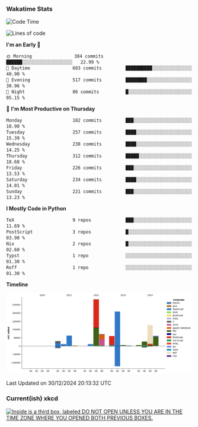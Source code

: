 ### Wakatime Stats
<!--START_SECTION:waka-->
![Code Time](http://img.shields.io/badge/Code%20Time-2%2C976%20hrs%2032%20mins-blue)

![Lines of code](https://img.shields.io/badge/From%20Hello%20World%20I%27ve%20Written-968.5%20thousand%20lines%20of%20code-blue)

**I'm an Early 🐤** 

```text
🌞 Morning                384 commits         ██████░░░░░░░░░░░░░░░░░░░   22.99 % 
🌆 Daytime                683 commits         ██████████░░░░░░░░░░░░░░░   40.90 % 
🌃 Evening                517 commits         ████████░░░░░░░░░░░░░░░░░   30.96 % 
🌙 Night                  86 commits          █░░░░░░░░░░░░░░░░░░░░░░░░   05.15 % 
```
📅 **I'm Most Productive on Thursday** 

```text
Monday                   182 commits         ███░░░░░░░░░░░░░░░░░░░░░░   10.90 % 
Tuesday                  257 commits         ████░░░░░░░░░░░░░░░░░░░░░   15.39 % 
Wednesday                238 commits         ████░░░░░░░░░░░░░░░░░░░░░   14.25 % 
Thursday                 312 commits         █████░░░░░░░░░░░░░░░░░░░░   18.68 % 
Friday                   226 commits         ███░░░░░░░░░░░░░░░░░░░░░░   13.53 % 
Saturday                 234 commits         ████░░░░░░░░░░░░░░░░░░░░░   14.01 % 
Sunday                   221 commits         ███░░░░░░░░░░░░░░░░░░░░░░   13.23 % 
```


**I Mostly Code in Python** 

```text
TeX                      9 repos             ███░░░░░░░░░░░░░░░░░░░░░░   11.69 % 
PostScript               3 repos             █░░░░░░░░░░░░░░░░░░░░░░░░   03.90 % 
Nix                      2 repos             █░░░░░░░░░░░░░░░░░░░░░░░░   02.60 % 
Typst                    1 repo              ░░░░░░░░░░░░░░░░░░░░░░░░░   01.30 % 
Roff                     1 repo              ░░░░░░░░░░░░░░░░░░░░░░░░░   01.30 % 
```



**Timeline**

![Lines of Code chart](https://raw.githubusercontent.com/joshuajeschek/joshuajeschek/main/assets/bar_graph.png)


 Last Updated on 30/12/2024 20:13:32 UTC
<!--END_SECTION:waka-->

### Current(ish) xkcd
<a id="xkcd-a" title="Inside is a third box, labeled DO NOT OPEN UNLESS YOU ARE IN THE TIME ZONE WHERE YOU OPENED BOTH PREVIOUS BOXES." href="https://www.xkcd.com" target="_blank">
        <img align="center" id="xkcd-img" src="https://imgs.xkcd.com/comics/time_capsule_instructions.png" alt="Inside is a third box, labeled DO NOT OPEN UNLESS YOU ARE IN THE TIME ZONE WHERE YOU OPENED BOTH PREVIOUS BOXES." height=300 />
</a>
